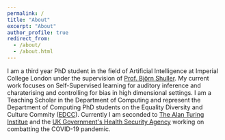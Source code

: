 ```yaml
---
permalink: /
title: "About"
excerpt: "About"
author_profile: true
redirect_from: 
  - /about/
  - /about.html
---
```


I am a third year PhD student in the field of Artificial Intelligence at Imperial College London under the supervision of [Prof. Björn Shuller](https://scholar.google.com/citations?user=TxKNCSoAAAAJ&hl=en). My current work focuses on Self-Supervised learning for auditory inference and charaterising and controlling for bias in high dimensional settings. I am a Teaching Scholar in the Department of Computing and represent the Department of Computing PhD students on the Equality Diversity and Culture Commity ([EDCC](https://www.imperial.ac.uk/computing/about/equality-and-diversity/edcc/)). Currently I am seconded to [The Alan Turing Institue](https://www.turing.ac.uk/) and the [UK Government's Health Security Agency](https://www.gov.uk/government/organisations/uk-health-security-agency) working on combatting the COVID-19 pandemic.



<div align="center">

  <script type="text/javascript" id="clstr_globe" src="//clustrmaps.com/globe.js?d=Rf1ryS6iLrYXOyO4YtOvAIZ4cABKozJ9VuDmpCCSeJw"></script>

</div>